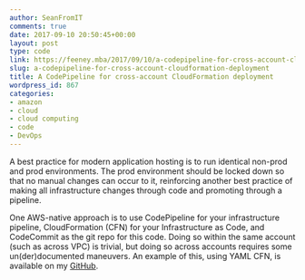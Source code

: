 ```yaml
---
author: SeanFromIT
comments: true
date: 2017-09-10 20:50:45+00:00
layout: post
type: code
link: https://feeney.mba/2017/09/10/a-codepipeline-for-cross-account-cloudformation-deployment/
slug: a-codepipeline-for-cross-account-cloudformation-deployment
title: A CodePipeline for cross-account CloudFormation deployment
wordpress_id: 867
categories:
- amazon
- cloud
- cloud computing
- code
- DevOps
---
```


A best practice for modern application hosting is to run identical non-prod and prod environments. The prod environment should be locked down so that no manual changes can occur to it, reinforcing another best practice of making all infrastructure changes through code and promoting through a pipeline.

One AWS-native approach is to use CodePipeline for your infrastructure pipeline, CloudFormation (CFN) for your Infrastructure as Code, and CodeCommit as the git repo for this code. Doing so within the same account (such as across VPC) is trivial, but doing so across accounts requires some un(der)documented maneuvers. An example of this, using YAML CFN, is available on my [GitHub](https://github.com/SeanFromIT/Tools/tree/master/CFNCodePipeline).
